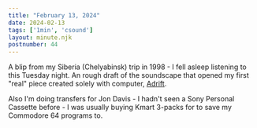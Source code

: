 ```yaml
---
title: "February 13, 2024"
date: 2024-02-13
tags: ['1min', 'csound']
layout: minute.njk
postnumber: 44
---
```



A blip from my Siberia (Chelyabinsk) trip in 1998 - I fell asleep listening to this Tuesday night. An rough draft of the soundscape that opened my first "real" piece created solely with computer, [Adrift](https://listenfastermusic.bandcamp.com/track/adrift). 

Also I'm doing transfers for Jon Davis - I hadn't seen a Sony Personal Cassette before - I was usually buying Kmart 3-packs for to save my Commodore 64 programs to. 





